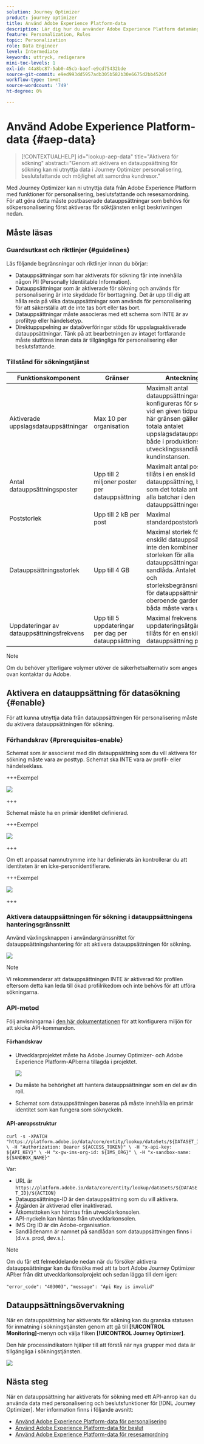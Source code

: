 ```yaml
---
solution: Journey Optimizer
product: journey optimizer
title: Använd Adobe Experience Platform-data
description: Lär dig hur du använder Adobe Experience Platform datamängder i [!DNL Journey Optimizer] Funktioner för beslutsfattande och personalisering.
feature: Personalization, Rules
topic: Personalization
role: Data Engineer
level: Intermediate
keywords: uttryck, redigerare
mini-toc-levels: 1
exl-id: 44a8bc87-5ab0-45cb-baef-e9cd75432bde
source-git-commit: e9ed993dd5957adb305b582b30e6675d2bb4526f
workflow-type: tm+mt
source-wordcount: '749'
ht-degree: 0%

---
```


# Använd Adobe Experience Platform-data {#aep-data}

>[!CONTEXTUALHELP]
>id="lookup-aep-data"
>title="Aktivera för sökning"
>abstract="Genom att aktivera en datauppsättning för sökning kan ni utnyttja data i Journey Optimizer personalisering, beslutsfattande och möjlighet att samordna kundresor."

Med Journey Optimizer kan ni utnyttja data från Adobe Experience Platform med funktioner för personalisering, beslutsfattande och resesamordning. För att göra detta måste postbaserade datauppsättningar som behövs för sökpersonalisering först aktiveras för söktjänsten enligt beskrivningen nedan.

## Måste läsas

### Guardsutkast och riktlinjer {#guidelines}

Läs följande begränsningar och riktlinjer innan du börjar:

* Datauppsättningar som har aktiverats för sökning får inte innehålla någon PII (Personally Identiitable Information).
* Datauppsättningar som är aktiverade för sökning och används för personalisering är inte skyddade för borttagning. Det är upp till dig att hålla reda på vilka datauppsättningar som används för personalisering för att säkerställa att de inte tas bort eller tas bort.
* Datauppsättningar måste associeras med ett schema som INTE är av profiltyp eller händelsetyp.
* Direktuppspelning av dataöverföringar stöds för uppslagsaktiverade datauppsättningar. Tänk på att bearbetningen av intaget fortfarande måste slutföras innan data är tillgängliga för personalisering eller beslutsfattande.

### Tillstånd för sökningstjänst

| Funktionskomponent | Gränser | Anteckningar |
| ------- | ------- | ------- |
| Aktiverade uppslagsdatauppsättningar | Max 10 per organisation | Maximalt antal datauppsättningar som kan konfigureras för sökning vid en given tidpunkt. Den här gränsen gäller det totala antalet uppslagsdatauppsättningar både i produktions- och utvecklingssandlådor i kundinstansen. |
| Antal datauppsättningsposter | Upp till 2 miljoner poster per datauppsättning | Maximalt antal poster som tillåts i en enskild datauppsättning, beräknat som det totala antalet för alla batchar i den datauppsättningen. |
| Poststorlek | Upp till 2 kB per post | Maximal standardpoststorlek stöds. |
| Datauppsättningsstorlek | Upp till 4 GB | Maximal storlek för en enskild datauppsättning, inte den kombinerade storleken för alla datauppsättningar i en sandlåda. Antalet poster och storleksbegränsningarna för datauppsättningar är oberoende garderobar - båda måste vara uppfyllda. |
| Uppdateringar av datauppsättningsfrekvens | Upp till 5 uppdateringar per dag per datauppsättning | Maximal frekvens för uppdateringsåtgärder som tillåts för en enskild datauppsättning per dag. |

>[!NOTE]
>
>Om du behöver ytterligare volymer utöver de säkerhetsalternativ som anges ovan kontaktar du Adobe.

## Aktivera en datauppsättning för datasökning {#enable}

För att kunna utnyttja data från datauppsättningen för personalisering måste du aktivera datauppsättningen för sökning.

### Förhandskrav {#prerequisites-enable}

Schemat som är associerat med din datauppsättning som du vill aktivera för sökning måste vara av posttyp. Schemat ska INTE vara av profil- eller händelseklass.

+++Exempel

![](assets/data-lookup-schema.png)

+++

Schemat måste ha en primär identitet definierad.

+++Exempel

![](assets/data-lookup-primary.png)

+++

Om ett anpassat namnutrymme inte har definierats än kontrollerar du att identiteten är en icke-personidentifierare.

+++Exempel

![](assets/aep-data-namespace.png)

+++

### Aktivera datauppsättningen för sökning i datauppsättningens hanteringsgränssnitt

Använd växlingsknappen i användargränssnittet för datauppsättningshantering för att aktivera datauppsättningen för sökning.

![](assets/aep-data-enable.png)

>[!NOTE]
>
>Vi rekommenderar att datauppsättningen INTE är aktiverad för profilen eftersom detta kan leda till ökad profilrikedom och inte behövs för att utföra sökningarna.

### API-metod

Följ anvisningarna i [den här dokumentationen](https://developer.adobe.com/journey-optimizer-apis/references/authentication/) för att konfigurera miljön för att skicka API-kommandon.

#### Förhandskrav

* Utvecklarprojektet måste ha Adobe Journey Optimizer- och Adobe Experience Platform-API:erna tillagda i projektet.

  ![](assets/aep-data-api.png)

* Du måste ha behörighet att hantera datauppsättningar som en del av din roll.

* Schemat som datauppsättningen baseras på måste innehålla en primär identitet som kan fungera som söknyckeln.

#### API-anropsstruktur

```shell
curl -s -XPATCH "https://platform.adobe.io/data/core/entity/lookup/dataSets/${DATASET_ID}/${ACTION}" \ -H "Authorization: Bearer ${ACCESS_TOKEN}" \ -H "x-api-key: ${API_KEY}" \ -H "x-gw-ims-org-id: ${IMS_ORG}" \ -H "x-sandbox-name: ${SANDBOX_NAME}" 
```

Var:

* URL är `https://platform.adobe.io/data/core/entity/lookup/dataSets/${DATASET_ID}/${ACTION}`
* Datauppsättnings-ID är den datauppsättning som du vill aktivera.
* Åtgärden är aktiverad eller inaktiverad.
* Åtkomsttoken kan hämtas från utvecklarkonsolen.
* API-nyckeln kan hämtas från utvecklarkonsolen.
* IMS Org ID är din Adobe-organisation.
* Sandlådenamn är namnet på sandlådan som datauppsättningen finns i (d.v.s. prod, dev.s.).

>[!NOTE]
>
>Om du får ett felmeddelande nedan när du försöker aktivera datauppsättningar kan du försöka med att ta bort Adobe Journey Optimizer API:er från ditt utvecklarkonsolprojekt och sedan lägga till dem igen:
>
>`"error_code": "403003",`
>`"message": "Api Key is invalid"`

## Datauppsättningsövervakning

När en datauppsättning har aktiverats för sökning kan du granska statusen för inmatning i sökningstjänsten genom att gå till **[!UICONTROL Monitoring]**-menyn och välja fliken **[!UICONTROL Journey Optimizer]**.

Den här processindikatorn hjälper till att förstå när nya grupper med data är tillgängliga i sökningstjänsten.

![](assets/aep-data-monitoring.png)

## Nästa steg

När en datauppsättning har aktiverats för sökning med ett API-anrop kan du använda data med personalisering och beslutsfunktioner för [!DNL Journey Optimizer]. Mer information finns i följande avsnitt:

* [Använd Adobe Experience Platform-data för personalisering](../personalization/aep-data-perso.md)
* [Använd Adobe Experience Platform-data för beslut](../experience-decisioning/aep-data-exd.md)
* [Använd Adobe Experience Platform-data för resesamordning](../building-journeys/dataset-lookup.md)
